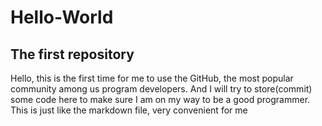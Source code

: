 # Hello-World
## The first repository

Hello, this is the first time for me to use the GitHub, the most popular community among us program developers.
And I will try to store(commit) some code here to make sure I am on my way to be a good programmer.
This is just like the markdown file, very convenient for me
